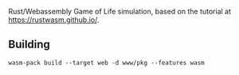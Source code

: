 Rust/Webassembly Game of Life simulation, based on the tutorial at <https://rustwasm.github.io/>.

## Building

```
wasm-pack build --target web -d www/pkg --features wasm
```
